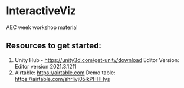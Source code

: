 # InteractiveViz
 AEC week workshop material

## Resources to get started:
 1. Unity Hub - https://unity3d.com/get-unity/download
    Editor Version: Editor version 2021.3.12f1
 2. Airtable: https://airtable.com
    Demo table: https://airtable.com/shrlivj05lkPHHHys